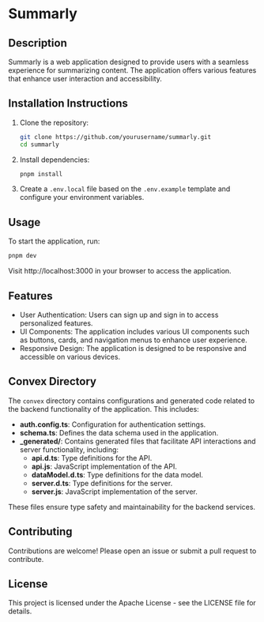 # Summarly

## Description

Summarly is a web application designed to provide users with a seamless experience for summarizing content. The application offers various features that enhance user interaction and accessibility.

## Installation Instructions

1. Clone the repository:
   ```bash
   git clone https://github.com/yourusername/summarly.git
   cd summarly
   ```
2. Install dependencies:
   ```bash
   pnpm install
   ```
3. Create a `.env.local` file based on the `.env.example` template and configure your environment variables.

## Usage

To start the application, run:

```bash
pnpm dev
```

Visit http://localhost:3000 in your browser to access the application.

## Features

- User Authentication: Users can sign up and sign in to access personalized features.
- UI Components: The application includes various UI components such as buttons, cards, and navigation menus to enhance user experience.
- Responsive Design: The application is designed to be responsive and accessible on various devices.

## Convex Directory

The `convex` directory contains configurations and generated code related to the backend functionality of the application. This includes:

- **auth.config.ts**: Configuration for authentication settings.
- **schema.ts**: Defines the data schema used in the application.
- **_generated/**: Contains generated files that facilitate API interactions and server functionality, including:
  - **api.d.ts**: Type definitions for the API.
  - **api.js**: JavaScript implementation of the API.
  - **dataModel.d.ts**: Type definitions for the data model.
  - **server.d.ts**: Type definitions for the server.
  - **server.js**: JavaScript implementation of the server.

These files ensure type safety and maintainability for the backend services.

## Contributing

Contributions are welcome! Please open an issue or submit a pull request to contribute.

## License

This project is licensed under the Apache License - see the LICENSE file for details.
